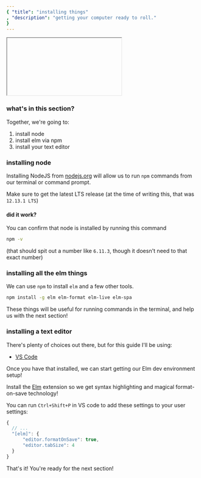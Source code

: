 ```yaml
---
{ "title": "installing things"
, "description": "getting your computer ready to roll."
}
---
```


<iframe></iframe>

### what's in this section?

Together, we're going to:

1. install node
1. install elm via npm
1. install your text editor

### installing node

Installing NodeJS from [nodejs.org](https://nodejs.org/) will allow us to run `npm` commands from our terminal or command prompt.

Make sure to get the latest LTS release (at the time of writing this, that was `12.13.1 LTS`)

#### did it work?

You can confirm that node is installed by running this command

```bash
npm -v
```

(that should spit out a number like `6.11.3`, though it doesn't need to that exact number)

### installing all the elm things

We can use `npm` to install `elm` and a few other tools.

```bash
npm install -g elm elm-format elm-live elm-spa
```

These things will be useful for running commands in the terminal, and help us with the next section!

### installing a text editor

There's plenty of choices out there, but for this guide I'll be using:

- [VS Code](https://code.visualstudio.com/)

Once you have that installed, we can start getting our Elm dev environment
setup!

Install the [Elm](https://marketplace.visualstudio.com/items?itemName=Elmtooling.elm-ls-vscode) extension so we get syntax highlighting and
magical format-on-save technology!

You can run `Ctrl+Shift+P` in VS code to add these settings to your user settings:

```js
{
  // ...
  "[elm]": {
      "editor.formatOnSave": true,
      "editor.tabSize": 4
  }
}
```

That's it! You're ready for the next section!